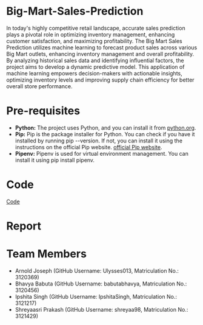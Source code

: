 # Big-Mart-Sales-Prediction
In today's highly competitive retail landscape, accurate sales prediction plays a pivotal role in optimizing inventory management, enhancing customer satisfaction, and maximizing profitability. The Big Mart Sales Prediction utilizes machine learning to forecast product sales across various Big Mart outlets, enhancing inventory management and overall profitability. By analyzing historical sales data and identifying influential factors, the project aims to develop a dynamic predictive model. This application of machine learning empowers decision-makers with actionable insights, optimizing inventory levels and improving supply chain efficiency for better overall store performance.

# Pre-requisites
- **Python:** The project uses Python, and you can install it from
 [python.org](https://www.python.org/).
- **Pip:** Pip is the package installer for Python. You can check if you have it installed by running pip --version. If not, you can install it using the instructions on the official Pip website. [official Pip website](https://pip.pypa.io/en/stable/installation/).
- **Pipenv:** Pipenv is used for virtual environment management. You can install it using pip install pipenv.

# Code 
[Code](https://github.com/babutabhavya/big-mart-sales-prediction/blob/95afd349ff8f5caf0922ae6fc03bcb5193c8d322/main.ipynb)

# Report


# Team Members 
- Arnold Joseph (GitHub Username: Ulysses013, Matriculation No.: 3120369) 
- Bhavya Babuta (GitHub Username: babutabhavya, Matriculation No.: 3120456) 
- Ipshita Singh (GitHub Username: IpshitaSingh, Matriculation No.: 3121217) 
- Shreyaasri Prakash (GitHub Username: shreyaa98, Matriculation No.: 3121429) 
